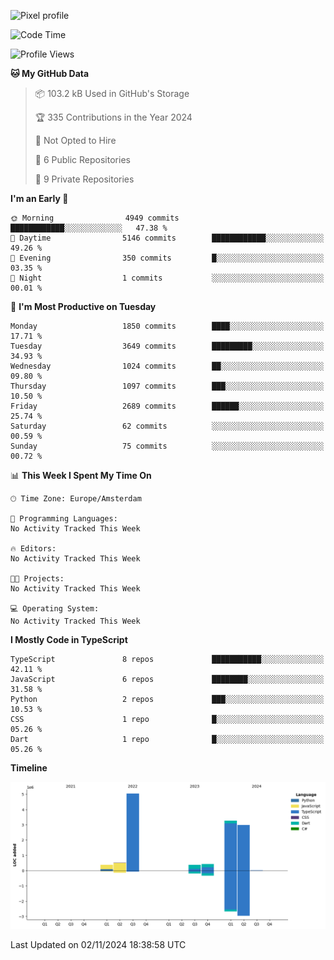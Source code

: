 ![Pixel profile](https://pixel-profile.vercel.app/api/github-stats?username=Atchferox&screen_effect=true&theme=rainbow
)


<!--START_SECTION:waka-->
![Code Time](http://img.shields.io/badge/Code%20Time-415%20hrs%204%20mins-blue)

![Profile Views](http://img.shields.io/badge/Profile%20Views-0-blue)

**🐱 My GitHub Data** 

> 📦 103.2 kB Used in GitHub's Storage 
 > 
> 🏆 335 Contributions in the Year 2024
 > 
> 🚫 Not Opted to Hire
 > 
> 📜 6 Public Repositories 
 > 
> 🔑 9 Private Repositories 
 > 
**I'm an Early 🐤** 

```text
🌞 Morning                4949 commits        ████████████░░░░░░░░░░░░░   47.38 % 
🌆 Daytime                5146 commits        ████████████░░░░░░░░░░░░░   49.26 % 
🌃 Evening                350 commits         █░░░░░░░░░░░░░░░░░░░░░░░░   03.35 % 
🌙 Night                  1 commits           ░░░░░░░░░░░░░░░░░░░░░░░░░   00.01 % 
```
📅 **I'm Most Productive on Tuesday** 

```text
Monday                   1850 commits        ████░░░░░░░░░░░░░░░░░░░░░   17.71 % 
Tuesday                  3649 commits        █████████░░░░░░░░░░░░░░░░   34.93 % 
Wednesday                1024 commits        ██░░░░░░░░░░░░░░░░░░░░░░░   09.80 % 
Thursday                 1097 commits        ███░░░░░░░░░░░░░░░░░░░░░░   10.50 % 
Friday                   2689 commits        ██████░░░░░░░░░░░░░░░░░░░   25.74 % 
Saturday                 62 commits          ░░░░░░░░░░░░░░░░░░░░░░░░░   00.59 % 
Sunday                   75 commits          ░░░░░░░░░░░░░░░░░░░░░░░░░   00.72 % 
```


📊 **This Week I Spent My Time On** 

```text
🕑︎ Time Zone: Europe/Amsterdam

💬 Programming Languages: 
No Activity Tracked This Week

🔥 Editors: 
No Activity Tracked This Week

🐱‍💻 Projects: 
No Activity Tracked This Week

💻 Operating System: 
No Activity Tracked This Week
```

**I Mostly Code in TypeScript** 

```text
TypeScript               8 repos             ███████████░░░░░░░░░░░░░░   42.11 % 
JavaScript               6 repos             ████████░░░░░░░░░░░░░░░░░   31.58 % 
Python                   2 repos             ███░░░░░░░░░░░░░░░░░░░░░░   10.53 % 
CSS                      1 repo              █░░░░░░░░░░░░░░░░░░░░░░░░   05.26 % 
Dart                     1 repo              █░░░░░░░░░░░░░░░░░░░░░░░░   05.26 % 
```



**Timeline**

![Lines of Code chart](https://raw.githubusercontent.com/Atchferox/Atchferox/main/assets/bar_graph.png)


 Last Updated on 02/11/2024 18:38:58 UTC
<!--END_SECTION:waka-->
